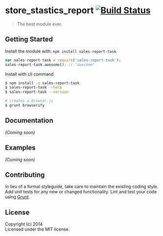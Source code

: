 # store_stastics_report [![Build Status](https://secure.travis-ci.org//store_stastics_report.png?branch=master)](http://travis-ci.org//store_stastics_report)

> The best module ever.


## Getting Started

Install the module with: `npm install sales-report-task`

```js
var sales-report-task = require('sales-report-task');
sales-report-task.awesome(); // "awesome"
```

Install with cli command

```sh
$ npm install -g sales-report-task
$ sales-report-task --help
$ sales-report-task --version
```


```sh
# creates a browser.js
$ grunt browserify
```



## Documentation

_(Coming soon)_


## Examples

_(Coming soon)_


## Contributing

In lieu of a formal styleguide, take care to maintain the existing coding style. Add unit tests for any new or changed functionality. Lint and test your code using [Grunt](http://gruntjs.com).


## License

Copyright (c) 2014   
Licensed under the MIT license.
